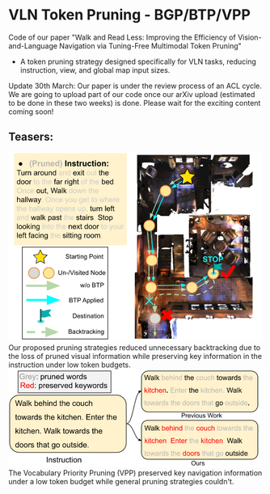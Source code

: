 # VLN Token Pruning - BGP/BTP/VPP
Code of our paper "Walk and Read Less: Improving the Efficiency of Vision-and-Language Navigation via Tuning-Free Multimodal Token Pruning"
- A token pruning strategy designed specifically for VLN tasks, reducing instruction, view, and global map input sizes.

Update 30th March:
Our paper is under the review process of an ACL cycle. We are going to upload part of our code once our arXiv upload (estimated to be done in these two weeks) is done. Please wait for the exciting content coming soon!

## Teasers:

<img src="./example.png" width="500">
Our proposed pruning strategies reduced unnecessary backtracking due to the loss of pruned visual information while preserving key information in the instruction under low token budgets.
<img src="./VPP_example.png" width = "500">
The Vocabulary Priority Pruning (VPP) preserved key navigation information under a low token budget while general pruning strategies couldn't.
